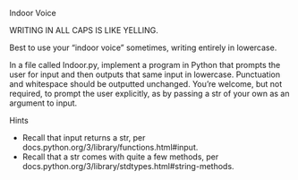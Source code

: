 Indoor Voice

WRITING IN ALL CAPS IS LIKE YELLING.

Best to use your “indoor voice” sometimes, writing entirely in lowercase.

In a file called Indoor.py, implement a program in Python that prompts the user for input and then outputs that same input in lowercase. Punctuation and whitespace should be outputted unchanged. You’re welcome, but not required, to prompt the user explicitly, as by passing a str of your own as an argument to input.

Hints
 - Recall that input returns a str, per docs.python.org/3/library/functions.html#input.
 - Recall that a str comes with quite a few methods, per docs.python.org/3/library/stdtypes.html#string-methods.
